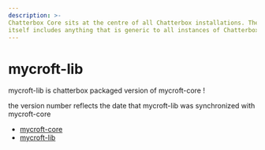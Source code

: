 ```yaml
---
description: >-
Chatterbox Core sits at the centre of all Chatterbox installations. The code
itself includes anything that is generic to all instances of Chatterbox.
---
```


# mycroft-lib

mycroft-lib is chatterbox packaged version of mycroft-core !

the version number reflects the date that mycroft-lib was synchronized with mycroft-core

- [mycroft-core](https://github.com/MycroftAI/mycroft-core/)
- [mycroft-lib](https://github.com/HelloChatterbox/mycroft-lib)

